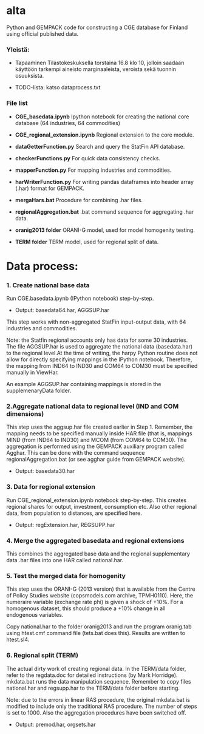 # alta

Python and GEMPACK code for constructing a CGE database for Finland using official published data.

### Yleistä:
* Tapaaminen Tilastokeskuksella torstaina 16.8 klo 10, jolloin saadaan käyttöön tarkempi aineisto marginaaleista, veroista sekä tuonnin osuuksista.

* TODO-lista: katso dataprocess.txt

### File list

* **CGE_basedata.ipynb**
Ipython notebook for creating the national core database (64 industries, 64 commodities)

* **CGE_regional_extension.ipynb**
Regional extension to the core module.

* **dataGetterFunction.py**
Search and query the StatFin API database.

* **checkerFunctions.py**
For quick data consistency checks.

* **mapperFunction.py**
For mapping industries and commodities.

* **harWriterFunction.py**
For writing pandas dataframes into header array (.har) format for GEMPACK.

* **mergaHars.bat**
Procedure for combining .har files.

* **regionalAggregation.bat**
.bat command sequence for aggregating .har data.

* **oranig2013 folder**
ORANI-G model, used for model homogenity testing.

* **TERM folder**
TERM model, used for regional split of data.


# Data process: 


### 1. Create national base data

Run CGE.basedata.ipynb (IPython notebook) step-by-step.
- Output: basedata64.har, AGGSUP.har

This step works with non-aggregated StatFin input-output data, with
64 industries and commodities.
  
Note: the Statfin regional accounts only has data for some 30 industries. 
The file AGGSUP.har is used to aggregate the national data (basedata.har) to the regional 
level.At the time of writing, the harpy Python routine does not allow for directly
specifying mappings in the IPython notebook. Therefore, the mapping from
IND64 to IND30 and COM64 to COM30 must be specified manually in ViewHar.

An example AGGSUP.har containing mappings is stored in the supplemenaryData folder.




### 2.Aggregate national data to regional level (IND and COM dimensions)

This step uses the aggsup.har file created earlier in Step 1.
Remember, the mapping needs to be specified manually inside HAR file
(that is, mappings MIND (from IND64 to IND30) and MCOM (from COM64 to COM30).
The aggregation is performed using the GEMPACK auxiliary program called
Agghar. This can be done with the command sequence regionalAggregation.bat
(or see agghar guide from GEMPACK website).
- Output: basedata30.har




### 3. Data for regional extension

Run CGE_regional_extension.ipynb notebook step-by-step.
This creates regional shares for output, investment, consumption etc.
Also other regional data, from population to distances, are specified here.
- Output: regExtension.har, REGSUPP.har



### 4. Merge the aggregated basedata and regional extensions

This combines the aggregated base data and the regional supplementary data 
.har files into one HAR called national.har.



### 5. Test the merged data for homogenity

This step uses the ORANI-G (2013 version) that is available from the
Centre of Policy Studies website (copsmodels.com archive, TPMH0110).
Here, the numeraire variable (exchange rate phi) is given a shock of +10%.
For a homogenous dataset, this should produce a +10% change in all
endogenous variables.

Copy national.har to the folder oranig2013 and run the program
oranig.tab using htest.cmf command file (tets.bat does this).
Results are written to htest.sl4.


### 6. Regional split (TERM)

The actual dirty work of creating regional data.
In the TERM/data folder, refer to the regdata.doc for detailed instructions (by Mark Horridge).
mkdata.bat runs the data manipulation sequence.
Remember to copy files national.har and regsupp.har to the TERM/data folder before starting.

Note: due to the errors in linear RAS procedure, the original mkdata.bat is modified to include 
only the traditional RAS procedure. The number of steps is set to 1000. Also the
aggregation procedures have been switched off.
- Output: premod.har, orgsets.har

